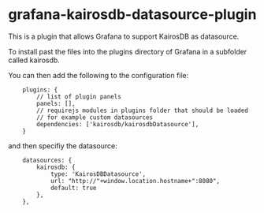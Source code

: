 grafana-kairosdb-datasource-plugin
==================================

This is a plugin that allows Grafana to support KairosDB as datasource.

To install past the files into the plugins directory of Grafana in a subfolder called kairosdb.

You can then add the following to the configuration file:

        plugins: {
            // list of plugin panels
            panels: [],
            // requirejs modules in plugins folder that should be loaded
            // for example custom datasources
            dependencies: ['kairosdb/kairosdbDatasource'],
        }


and then specifiy the datasource:

        datasources: {
            kairosdb: {
                type: 'KairosDBDatasource',
                url: "http://"+window.location.hostname+":8080",
                default: true
            },
        },


